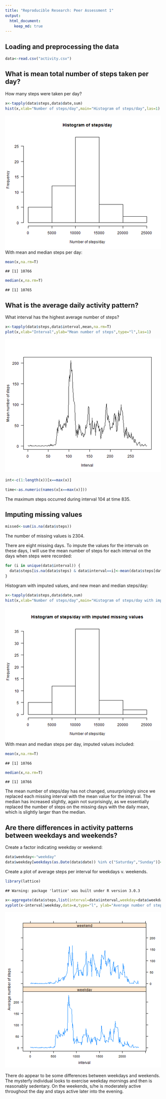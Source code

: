 ```yaml
---
title: "Reproducible Research: Peer Assessment 1"
output: 
  html_document:
    keep_md: true
---
```



## Loading and preprocessing the data


```r
data<-read.csv("activity.csv")
```

## What is mean total number of steps taken per day?

How many steps were taken per day?

```r
x<-tapply(data$steps,data$date,sum)
hist(x,xlab="Number of steps/day",main="Histogram of steps/day",las=1)
```

![plot of chunk unnamed-chunk-2](figure/unnamed-chunk-2.png) 
With mean and median steps per day:

```r
mean(x,na.rm=T)
```

```
## [1] 10766
```

```r
median(x,na.rm=T)
```

```
## [1] 10765
```


## What is the average daily activity pattern?

What interval has the highest average number of steps?


```r
x<-tapply(data$steps,data$interval,mean,na.rm=T)
plot(x,xlab="Interval",ylab="Mean number of steps",type="l",las=1)
```

![plot of chunk unnamed-chunk-3](figure/unnamed-chunk-3.png) 


```r
int<-c(1:length(x))[x==max(x)]
```

```r
time<-as.numeric(names(x[x==max(x)]))
```

The maximum steps occurred during interval 104 at time 835.


## Imputing missing values



```r
missed<-sum(is.na(data$steps))
```
The number of missing values is 2304.

There are eight missing days.  To impute the values for the intervals on these days, I will use the mean number of steps for each interval on the days when steps were recorded:


```r
for (i in unique(data$interval)) {
  data$steps[is.na(data$steps) & data$interval==i]<-mean(data$steps[data$interval==i],na.rm=T)
}
```
Histogram with imputed values, and new mean and median steps/day:

```r
x<-tapply(data$steps,data$date,sum)
hist(x,xlab="Number of steps/day",main="Histogram of steps/day with imputed missing values",las=1)
```

![plot of chunk unnamed-chunk-5](figure/unnamed-chunk-5.png) 
With mean and median steps per day, imputed values included:

```r
mean(x,na.rm=T)
```

```
## [1] 10766
```

```r
median(x,na.rm=T)
```

```
## [1] 10766
```
The mean number of steps/day has not changed, unsurprisingly since we replaced each missing interval with the mean value for the interval.  The median has increased slightly, again not surprisingly, as we essentially replaced the number of steps on the missing days with the daily mean, which is slightly larger than the median.   

## Are there differences in activity patterns between weekdays and weekends?

Create a factor indicating weekday or weekend:


```r
data$weekday<-"weekday"
data$weekday[weekdays(as.Date(data$date)) %in% c("Saturday","Sunday")]<-"weekend"
```

Create a plot of average steps per interval for weekdays v. weekends.

```r
library(lattice)
```

```
## Warning: package 'lattice' was built under R version 3.0.3
```

```r
x<-aggregate(data$steps,list(interval=data$interval,weekday=data$weekday),mean)
xyplot(x~interval|weekday,data=x,type="l", ylab="Average number of steps",layout=c(1,2))
```

![plot of chunk unnamed-chunk-7](figure/unnamed-chunk-7.png) 

There do appear to be some differences between weekdays and weekends. The mysterfy individual looks to exercise weekday mornings and then is reasonably sedentary.  On the weekends, s/he is moderately active throughout the day and stays active later into the evening.
